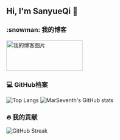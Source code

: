 ## Hi, I'm SanyueQi 👋
  <h3>:snowman: 我的博客</h3>
  <a href="https://sanyue.site">
    <img src="https://imgbed.sanyue.site/file/bc34f74d9f80e1a3a4b76.png" style="width: 200px; height: 80px;" alt="我的博客图片"/>
  </a>

  <h3>💻 GitHub档案</h3>

  <!-- https://github.com/anuraghazra/github-readme-stats -->

  ![Top Langs](https://github-readme-stats.vercel.app/api/top-langs/?username=MarSeventh&theme=dracula&locale=cn&count_private=true&border_radius=12)
  ![MarSeventh's GitHub stats](https://github-readme-stats.vercel.app/api?username=MarSeventh&theme=dracula&locale=cn&count_private=true&border_radius=12)
  <br/>
  <h3>🔥 我的贡献</h3>

  <!-- GitHub Readme Streak Stats - https://github.com/DenverCoder1/github-readme-streak-stats -->
  <p>
    <img src="https://streak-stats.demolab.com?user=MarSeventh&theme=dark&border_radius=12&locale=zh_Hans&card_width=755" alt="GitHub Streak" /></a>
  </p>
